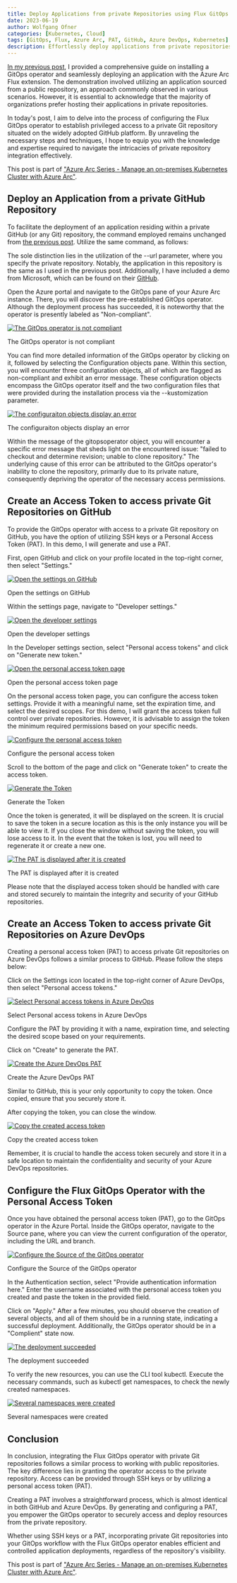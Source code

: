 ```yaml
---
title: Deploy Applications from private Repositories using Flux GitOps and Azure Arc
date: 2023-06-19
author: Wolfgang Ofner
categories: [Kubernetes, Cloud]
tags: [GitOps, Flux, Azure Arc, PAT, GitHub, Azure DevOps, Kubernetes]
description: Effortlessly deploy applications from private repositories with Flux GitOps and Azure Arc. Streamline and optimize your deployment process for enhanced control and efficiency.
---
```


[In my previous post](/secure-application-deployments-azure-arc-flux-gitops), I provided a comprehensive guide on installing a GitOps operator and seamlessly deploying an application with the Azure Arc Flux extension. The demonstration involved utilizing an application sourced from a public repository, an approach commonly observed in various scenarios. However, it is essential to acknowledge that the majority of organizations prefer hosting their applications in private repositories.

In today's post, I aim to delve into the process of configuring the Flux GitOps operator to establish privileged access to a private Git repository situated on the widely adopted GitHub platform. By unraveling the necessary steps and techniques, I hope to equip you with the knowledge and expertise required to navigate the intricacies of private repository integration effectively.

This post is part of ["Azure Arc Series - Manage an on-premises Kubernetes Cluster with Azure Arc"](/manage-on-premises-kubernetes-with-azure-arc).

## Deploy an Application from a private GitHub Repository

To facilitate the deployment of an application residing within a private GitHub (or any Git) repository, the command employed remains unchanged from [the previous post](/secure-application-deployments-azure-arc-flux-gitops). Utilize the same command, as follows:

<script src="https://gist.github.com/WolfgangOfner/85b6ba3a64d54a1b77c418e0c453cee8.js"></script>

The sole distinction lies in the utilization of the --url parameter, where you specify the private repository. Notably, the application in this repository is the same as I used in the previous post. Additionally, I have included a demo from Microsoft, which can be found on their <a href="https://github.com/Azure/gitops-flux2-kustomize-helm-mt" target="_blank" rel="noopener noreferrer">GitHub</a>.

Open the Azure portal and navigate to the GitOps pane of your Azure Arc instance. There, you will discover the pre-established GitOps operator. Although the deployment process has succeeded, it is noteworthy that the operator is presently labeled as "Non-compliant".

<div class="col-12 col-sm-10 aligncenter">
  <a href="/assets/img/posts/2023/06/The-GitOps-operator-is-not-compliant.jpg"><img loading="lazy" src="/assets/img/posts/2023/06/The-GitOps-operator-is-not-compliant.jpg" alt="The GitOps operator is not compliant" /></a>
  
  <p>
   The GitOps operator is not compliant
  </p>
</div>

You can find more detailed information of the GitOps operator by clicking on it, followed by selecting the Configuration objects pane. Within this section, you will encounter three configuration objects, all of which are flagged as non-compliant and exhibit an error message. These configuration objects encompass the GitOps operator itself and the two configuration files that were provided during the installation process via the --kustomization parameter.

<div class="col-12 col-sm-10 aligncenter">
  <a href="/assets/img/posts/2023/06/The-configuraiton-objects-display-an-error.jpg"><img loading="lazy" src="/assets/img/posts/2023/06/The-configuraiton-objects-display-an-error.jpg" alt="The configuraiton objects display an error" /></a>
  
  <p>
   The configuraiton objects display an error
  </p>
</div>

Within the message of the gitopsoperator object, you will encounter a specific error message that sheds light on the encountered issue: "failed to checkout and determine revision; unable to clone repository." The underlying cause of this error can be attributed to the GitOps operator's inability to clone the repository, primarily due to its private nature, consequently depriving the operator of the necessary access permissions.

## Create an Access Token to access private Git Repositories on GitHub

To provide the GitOps operator with access to a private Git repository on GitHub, you have the option of utilizing SSH keys or a Personal Access Token (PAT). In this demo, I will generate and use a PAT.

First, open GitHub and click on your profile located in the top-right corner, then select "Settings."

<div class="col-12 col-sm-10 aligncenter">
  <a href="/assets/img/posts/2023/06/Open-the-settings-on-GitHub.jpg"><img loading="lazy" src="/assets/img/posts/2023/06/Open-the-settings-on-GitHub.jpg" alt="Open the settings on GitHub" /></a>
  
  <p>
   Open the settings on GitHub
  </p>
</div>

Within the settings page, navigate to "Developer settings." 

<div class="col-12 col-sm-10 aligncenter">
  <a href="/assets/img/posts/2023/06/Open-the-developer-settings.jpg"><img loading="lazy" src="/assets/img/posts/2023/06/Open-the-developer-settings.jpg" alt="Open the developer settings" /></a>
  
  <p>
   Open the developer settings
  </p>
</div>

In the Developer settings section, select "Personal access tokens" and click on "Generate new token."

<div class="col-12 col-sm-10 aligncenter">
  <a href="/assets/img/posts/2023/06/Open-the-personal-access-token-page.jpg"><img loading="lazy" src="/assets/img/posts/2023/06/Open-the-personal-access-token-page.jpg" alt="Open the personal access token page" /></a>
  
  <p>
   Open the personal access token page
  </p>
</div>

On the personal access token page, you can configure the access token settings. Provide it with a meaningful name, set the expiration time, and select the desired scopes. For this demo, I will grant the access token full control over private repositories. However, it is advisable to assign the token the minimum required permissions based on your specific needs.

<div class="col-12 col-sm-10 aligncenter">
  <a href="/assets/img/posts/2023/06/Configure-the-personal-access-token.jpg"><img loading="lazy" src="/assets/img/posts/2023/06/Configure-the-personal-access-token.jpg" alt="Configure the personal access token" /></a>
  
  <p>
   Configure the personal access token
  </p>
</div>

Scroll to the bottom of the page and click on "Generate token" to create the access token.

<div class="col-12 col-sm-10 aligncenter">
  <a href="/assets/img/posts/2023/06/Generate-the-Token.jpg"><img loading="lazy" src="/assets/img/posts/2023/06/Generate-the-Token.jpg" alt="Generate the Token" /></a>
  
  <p>
   Generate the Token
  </p>
</div>

Once the token is generated, it will be displayed on the screen. It is crucial to save the token in a secure location as this is the only instance you will be able to view it. If you close the window without saving the token, you will lose access to it. In the event that the token is lost, you will need to regenerate it or create a new one.

<div class="col-12 col-sm-10 aligncenter">
  <a href="/assets/img/posts/2023/06/The-PAT-is-displayed-after-it-is-created.jpg"><img loading="lazy" src="/assets/img/posts/2023/06/The-PAT-is-displayed-after-it-is-created.jpg" alt="The PAT is displayed after it is created" /></a>
  
  <p>
   The PAT is displayed after it is created
  </p>
</div>

Please note that the displayed access token should be handled with care and stored securely to maintain the integrity and security of your GitHub repositories.

## Create an Access Token to access private Git Repositories on Azure DevOps

Creating a personal access token (PAT) to access private Git repositories on Azure DevOps follows a similar process to GitHub. Please follow the steps below:

Click on the Settings icon located in the top-right corner of Azure DevOps, then select "Personal access tokens."

<div class="col-12 col-sm-10 aligncenter">
  <a href="/assets/img/posts/2023/06/Select-Personal-access-tokens-in-Azure-DevOps.jpg"><img loading="lazy" src="/assets/img/posts/2023/06/Select-Personal-access-tokens-in-Azure-DevOps.jpg" alt="Select Personal access tokens in Azure DevOps" /></a>
  
  <p>
   Select Personal access tokens in Azure DevOps
  </p>
</div>

Configure the PAT by providing it with a name, expiration time, and selecting the desired scope based on your requirements.

Click on "Create" to generate the PAT.

<div class="col-12 col-sm-10 aligncenter">
  <a href="/assets/img/posts/2023/06/Create-the-Azure-DevOps-PAT.jpg"><img loading="lazy" src="/assets/img/posts/2023/06/Create-the-Azure-DevOps-PAT.jpg" alt="Create the Azure DevOps PAT" /></a>
  
  <p>
   Create the Azure DevOps PAT
  </p>
</div>

Similar to GitHub, this is your only opportunity to copy the token. Once copied, ensure that you securely store it.

After copying the token, you can close the window.

<div class="col-12 col-sm-10 aligncenter">
  <a href="/assets/img/posts/2023/06/Copy-the-created-access-token.jpg"><img loading="lazy" src="/assets/img/posts/2023/06/Copy-the-created-access-token.jpg" alt="Copy the created access token" /></a>
  
  <p>
   Copy the created access token
  </p>
</div>

Remember, it is crucial to handle the access token securely and store it in a safe location to maintain the confidentiality and security of your Azure DevOps repositories.

## Configure the Flux GitOps Operator with the Personal Access Token

Once you have obtained the personal access token (PAT), go to the GitOps operator in the Azure Portal. Inside the GitOps operator, navigate to the Source pane, where you can view the current configuration of the operator, including the URL and branch.

<div class="col-12 col-sm-10 aligncenter">
  <a href="/assets/img/posts/2023/06/Configure-the-Source-of-the-GitOps-operator.jpg"><img loading="lazy" src="/assets/img/posts/2023/06/Configure-the-Source-of-the-GitOps-operator.jpg" alt="Configure the Source of the GitOps operator" /></a>
  
  <p>
   Configure the Source of the GitOps operator
  </p>
</div>

In the Authentication section, select "Provide authentication information here." Enter the username associated with the personal access token you created and paste the token in the provided field.

Click on "Apply." After a few minutes, you should observe the creation of several objects, and all of them should be in a running state, indicating a successful deployment. Additionally, the GitOps operator should be in a "Complient" state now.

<div class="col-12 col-sm-10 aligncenter">
  <a href="/assets/img/posts/2023/06/The-deployment-succeeded.jpg"><img loading="lazy" src="/assets/img/posts/2023/06/The-deployment-succeeded.jpg" alt="The deployment succeeded" /></a>
  
  <p>
   The deployment succeeded
  </p>
</div>

To verify the new resources, you can use the CLI tool kubectl. Execute the necessary commands, such as kubectl get namespaces, to check the newly created namespaces.

<div class="col-12 col-sm-10 aligncenter">
  <a href="/assets/img/posts/2023/06/Several-namespaces-were-created.jpg"><img loading="lazy" src="/assets/img/posts/2023/06/Several-namespaces-were-created.jpg" alt="Several namespaces were created" /></a>
  
  <p>
   Several namespaces were created
  </p>
</div>

## Conclusion

In conclusion, integrating the Flux GitOps operator with private Git repositories follows a similar process to working with public repositories. The key difference lies in granting the operator access to the private repository. Access can be provided through SSH keys or by utilizing a personal access token (PAT).

Creating a PAT involves a straightforward process, which is almost identical in both GitHub and Azure DevOps. By generating and configuring a PAT, you empower the GitOps operator to securely access and deploy resources from the private repository.

Whether using SSH keys or a PAT, incorporating private Git repositories into your GitOps workflow with the Flux GitOps operator enables efficient and controlled application deployments, regardless of the repository's visibility.

This post is part of ["Azure Arc Series - Manage an on-premises Kubernetes Cluster with Azure Arc"](/manage-on-premises-kubernetes-with-azure-arc).
